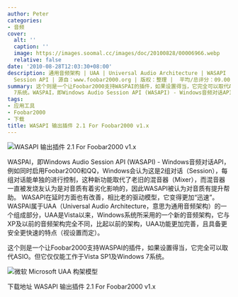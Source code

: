 ```yaml
---
author: Peter
categories:
- 音频
cover:
  alt: ''
  caption: ''
  image: https://images.soomal.cc/images/doc/20100828/00006966.webp
  relative: false
date: '2010-08-28T12:03:30+08:00'
description: 通用音频架构 | UAA | Universal Audio Architecture | WASAPI | Windows Audio
  Session API | 源自：www.foobar2000.org | 版权：整理 |  平均/总评分：09.00/63
summary: 这个则是一个让Foobar2000支持WASPAI的插件，如果设置得当，它完全可以取代ASIO。但它仅仅能工作于Vista SP1及Windows
  7系统。WASPAI，即Windows Audio Session API (WASAPI) - Windows音频对话API，例如同时启用Foobar2000和QQ，Windows会认为这是2组对话（Session），每组对话能单独的进行控制，这种新功能取代了老旧的混音器（Mixer），而混音器一直被发烧友认为是对音质有着劣化影响的，因此WASAPI被认为对音质有提升帮助。
tags:
- 应用工具
- Foobar2000
- 下载
title: WASAPI 输出插件 2.1 For Foobar2000 v1.x
---
```


![WASAPI 输出插件 2.1 For Foobar2000 v1.x](https://images.soomal.cc/images/doc/20100828/00006966.webp)



WASPAI，即Windows Audio Session API (WASAPI) - Windows音频对话API，例如同时启用Foobar2000和QQ，Windows会认为这是2组对话（Session），每组对话能单独的进行控制，这种新功能取代了老旧的混音器（Mixer），而混音器一直被发烧友认为是对音质有着劣化影响的，因此WASAPI被认为对音质有提升帮助。 WASAPI在延时方面也有改善，相比老的驱动模型，它变得更加“迅速”。WASPAI属于UAA（Universal Audio Architecture，意思为通用音频架构）的一个组成部分，UAA是Vista以来，Windows系统所采用的一个新的音频架构，它与XP及以前的音频架构完全不同，比起以前的架构，UAA功能更加完善，且具备更安全更快速的特点（视设置而定）。



这个则是一个让Foobar2000支持WASPAI的插件，如果设置得当，它完全可以取代ASIO。但它仅仅能工作于Vista SP1及Windows 7系统。



![微软 Microsoft UAA 构架模型](https://images.soomal.cc/images/doc/20100822/00006824.webp)



下载地址
WASAPI 输出插件 2.1 For Foobar2000 v1.x